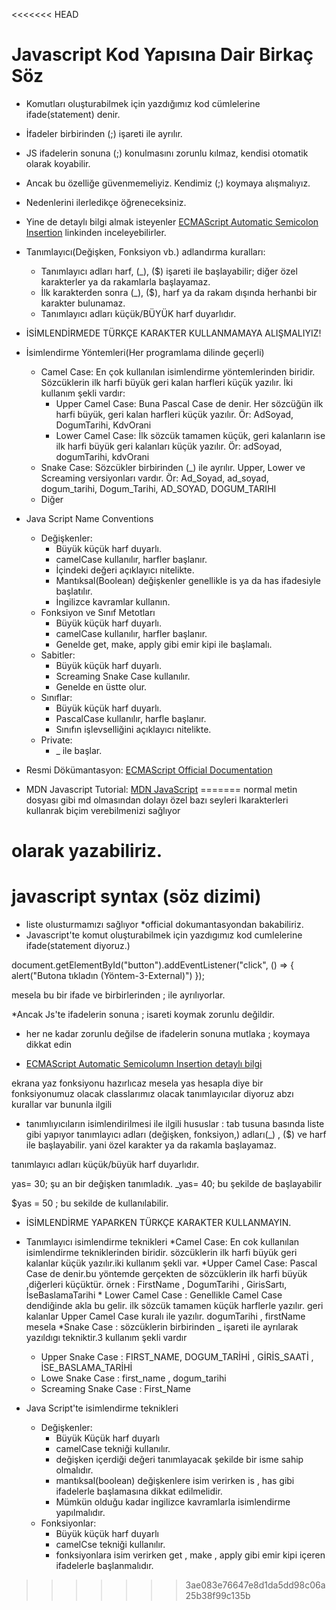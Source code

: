 <<<<<<< HEAD
# Javascript Kod Yapısına Dair Birkaç Söz
* Komutları oluşturabilmek için yazdığımız kod cümlelerine ifade(statement) denir.
* İfadeler birbirinden (;) işareti ile ayrılır.
* JS ifadelerin sonuna (;) konulmasını zorunlu kılmaz, kendisi otomatik olarak koyabilir.
* Ancak bu özelliğe güvenmemeliyiz. Kendimiz (;) koymaya alışmalıyız.
* Nedenlerini ilerledikçe öğreneceksiniz.
* Yine de detaylı bilgi almak isteyenler  [ECMAScript Automatic Semicolon Insertion](https://tc39.es/ecma262/#sec-automatic-semicolon-insertion) linkinden inceleyebilirler.
* Tanımlayıcı(Değişken, Fonksiyon vb.) adlandırma kuralları:
    * Tanımlayıcı adları harf, (_), ($) işareti ile başlayabilir; diğer özel karakterler ya da rakamlarla başlayamaz.
    * İlk karakterden sonra (_), ($), harf ya da rakam dışında herhanbi bir karakter bulunamaz.
    * Tanımlayıcı adları küçük/BÜYÜK harf duyarlıdır.
* İSİMLENDİRMEDE TÜRKÇE KARAKTER KULLANMAMAYA ALIŞMALIYIZ!
* İsimlendirme Yöntemleri(Her programlama dilinde geçerli)
    * Camel Case:
        En çok kullanılan isimlendirme yöntemlerinden biridir. Sözcüklerin ilk harfi büyük geri kalan harfleri küçük yazılır. İki kullanım şekli vardır:
        * Upper Camel Case: Buna Pascal Case de denir. Her sözcüğün ilk harfi büyük, geri kalan harfleri küçük yazılır. Ör: AdSoyad, DogumTarihi, KdvOrani
        * Lower Camel Case: İlk sözcük tamamen küçük, geri kalanların ise ilk harfi büyük geri kalanları küçük yazılır. Ör: adSoyad, dogumTarihi, kdvOrani
    * Snake Case:
        Sözcükler birbirinden (_) ile ayrılır. Upper, Lower ve Screaming versiyonları vardır. Ör: Ad_Soyad, ad_soyad, dogum_tarihi, Dogum_Tarihi, AD_SOYAD, DOGUM_TARIHI
    * Diğer

* Java Script Name Conventions
    * Değişkenler: 
        * Büyük küçük harf duyarlı.
        * camelCase kullanılır, harfler başlanır.
        * İçindeki değeri açıklayıcı nitelikte.
        * Mantıksal(Boolean) değişkenler genellikle is ya da has ifadesiyle başlatılır.
        * İngilizce kavramlar kullanın.
    * Fonksiyon ve Sınıf Metotları
        * Büyük küçük harf duyarlı.
        * camelCase kullanılır, harfler başlanır.
        * Genelde get, make, apply gibi emir kipi ile başlamalı.
    * Sabitler:
        * Büyük küçük harf duyarlı.
        * Screaming Snake Case kullanılır.
        * Genelde en üstte olur.
    * Sınıflar: 
        * Büyük küçük harf duyarlı.
        * PascalCase kullanılır, harfle başlanır.
        * Sınıfın işlevselliğini açıklayıcı nitelikte.
    * Private:
        * _ ile başlar.


* Resmi Dökümantasyon: [ECMAScript Official Documentation](https://tc39.es/ecma262)

* MDN Javascript Tutorial: [MDN JavaScript](https://developer.mozilla.org/en-US/docs/Web/JavaScript)
=======
normal metin dosyası gibi
md olmasından dolayı özel bazı seyleri lkarakterleri kullanrak biçim verebilmenizi sağlıyor
# olarak yazabiliriz.
# javascript syntax (söz dizimi)
* liste olusturmamızı sağlıyor 
*official dokumantasyondan bakabiliriz.
* Javascript'te komut oluşturabilmek için yazdıgımız kod cumlelerine ifade(statement diyoruz.)


document.getElementById("button").addEventListener("click", () => {
    alert("Butona tıkladın (Yöntem-3-External)")
});

mesela bu bir ifade ve birbirlerinden ; ile ayrılıyorlar.

*Ancak Js'te ifadelerin sonuna ; isareti koymak zorunlu değildir.

* her ne kadar zorunlu değilse de ifadelerin sonuna mutlaka ; koymaya dikkat edin

* [ECMAScript Automatic Semicolumn Insertion detaylı bilgi](https://tc39.es/ecma262/multipage/ecmascript-language-lexical-grammar.html#sec-automatic-semicolon-insertion)

ekrana yaz fonksiyonu hazırlıcaz mesela
yas hesapla diye bir fonksiyonumuz olacak
classlarımız olacak tanımlayıcılar diyoruz
abzı kurallar var bununla ilgili

* tanımlıyıcıların isimlendirilmesi ile ilgili hususlar :
    tab tusuna basında liste gibi yapıyor
    tanımlayıcı adları (değişken, fonksiyon,) adları(_) , ($) ve harf ile başlayabilir.
    yani özel karakter ya da rakamla başlayamaz.

tanımlayıcı adları küçük/büyük harf duyarlıdır.


yas= 30;
şu an bir değişken tanımladık.
_yas= 40;
bu şekilde de başlayabilir

$yas = 50 ;
bu sekilde de kullanılabilir.


* İSİMLENDİRME YAPARKEN TÜRKÇE KARAKTER KULLANMAYIN.
* Tanımlayıcı isimlendirme teknikleri
    *Camel Case:
    En cok kullanılan isimlendirme tekniklerinden biridir.
    sözcüklerin ilk harfi büyük geri kalanlar küçük yazılır.iki kullanım şekli var.
        *Upper Camel Case: Pascal Case de denir.bu yöntemde gerçekten de sözcüklerin ilk harfi büyük
        ,diğerleri küçüktür.
        örnek : FirstName , DogumTarihi , GirisSartı, İseBaslamaTarihi
        * Lower Camel Case : Genellikle Camel Case dendiğinde akla bu gelir. ilk sözcük tamamen küçük harflerle yazılır.
        geri kalanlar Upper Camel Case kuralı ile yazılır.
        dogumTarihi , firstName mesela
*Snake Case : sözcüklerin birbirinden _ işareti ile ayrılarak yazıldıgı tekniktir.3 kullanım şekli vardır
    * Upper Snake Case : FIRST_NAME, DOGUM_TARİHİ , GİRİS_SAATİ , İSE_BASLAMA_TARİHİ
    * Lowe Snake Case : first_name , dogum_tarihi
    * Screaming Snake Case : First_Name 


* Java Script'te isimlendirme teknikleri
    * Değişkenler:
        * Büyük Küçük harf duyarlı
        * camelCase tekniği kullanılır.
        * değişken içerdiği değeri tanımlayacak şekilde bir isme sahip olmalıdır.
        * mantıksal(boolean) değişkenlere isim verirken is , has gibi ifadelerle başlamasına dikkat edilmelidir.
        * Mümkün olduğu kadar ingilizce kavramlarla isimlendirme yapılmalıdır.
    * Fonksiyonlar:
        * Büyük küçük harf duyarlı
        * camelCse tekniği kullanılır.
        * fonksiyonlara isim verirken get , make , apply gibi emir kipi içeren ifadelerle başlanmalıdır.





>>>>>>> 3ae083e76647e8d1da5dd98c06a25b38f99c135b
